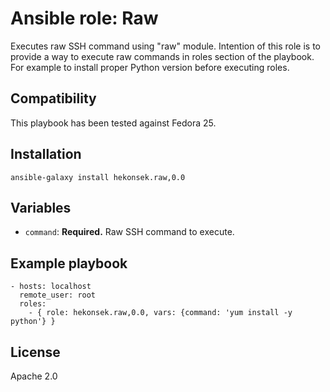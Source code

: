 # Ansible role: Raw

Executes raw SSH command using "raw" module. Intention of this role is to provide a way to execute raw commands in roles section of the playbook.
For example to install proper Python version before executing roles.

## Compatibility

This playbook has been tested against Fedora 25.

## Installation 

    ansible-galaxy install hekonsek.raw,0.0

## Variables

- `command`: **Required.** Raw SSH command to execute.

## Example playbook

    - hosts: localhost
      remote_user: root
      roles:
        - { role: hekonsek.raw,0.0, vars: {command: 'yum install -y python'} }

## License

Apache 2.0